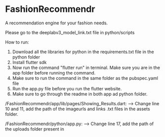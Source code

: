 # FashionRecommendr
A recommendation engine for your fashion needs.


Please go to the deeplabv3_model_link.txt file in python/scripts

How to run:
1. Download all the libraries for python in the requirements.txt file in the python folder
2. Install flutter sdk
3. Now run the command "flutter run" in terminal. Make sure you are in the app folder before running the command.
4. Make sure to run the command in the same folder as the pubspec.yaml file
5. Run the app.py file before you run the flutter website.
6. Make sure to go through the readme in both app ad python folder.


/FashionRecommendr/app/lib/pages/Showing_Results.dart:
  --> Change line 10 and 11, add the path of the imageurls and links .txt files in the assets folder.

/FashionRecommendr/python/app.py:
  --> Change line 17, add the path of the uploads folder present in 
